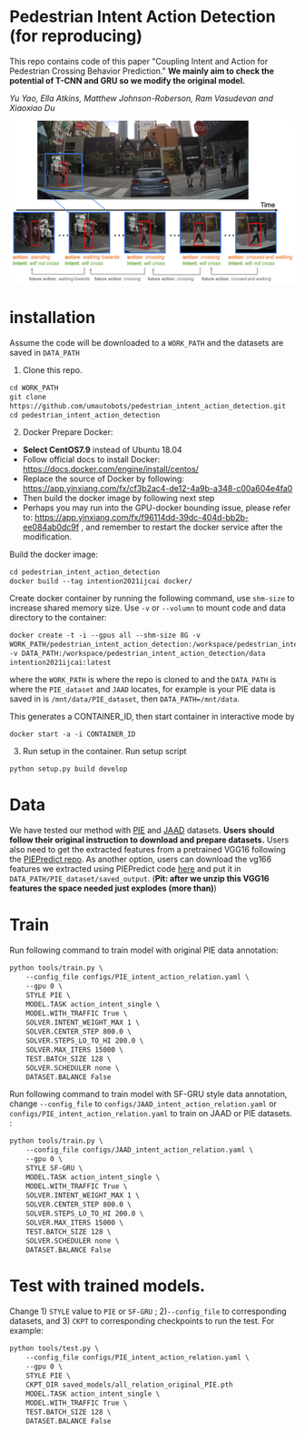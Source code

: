 # Pedestrian Intent Action Detection (for reproducing)
This repo contains code of this paper "Coupling Intent and Action for Pedestrian Crossing Behavior Prediction." 
**We mainly aim to check the potential of T-CNN and GRU so we modify the original model.**

_Yu Yao, Ella Atkins, Matthew Johnson-Roberson, Ram Vasudevan and Xiaoxiao Du_

<img src="figures/intent_teaser.png" width="600">

# installation
Assume the code will be downloaded to a `WORK_PATH` and the datasets are saved in `DATA_PATH`
1. Clone this repo.
```
cd WORK_PATH
git clone https://github.com/umautobots/pedestrian_intent_action_detection.git
cd pedestrian_intent_action_detection
```
<!-- 2. Add some symlinks to large-storage dick where data, checkpoints and outputs are saved.
```
ln -s /mnt/workspace/datasets/ data
ln -s /mnt/workspace/users/PATH_TO_SAVE_OUTPUT output (optional)
ln -s /mnt/workspace/users/PATH_TO_SAVE_CHECKPOINTS checkpoints (optional)
``` --> 

2. Docker
Prepare Docker: 
- **Select CentOS7.9**  instead of Ubuntu 18.04
- Follow official docs to install Docker: https://docs.docker.com/engine/install/centos/
- Replace the source of Docker by following: https://app.yinxiang.com/fx/cf3b2ac4-de12-4a9b-a348-c00a604e4fa0
- Then build the docker image by following next step
- Perhaps you may run into the GPU-docker bounding issue, please refer to: https://app.yinxiang.com/fx/f96114dd-39dc-404d-bb2b-ee084ab0dc9f , and remember to restart the docker service after the modification.

Build the docker image:
```
cd pedestrian_intent_action_detection
docker build --tag intention2021ijcai docker/
```

Create docker container by running the following command, use `shm-size` to increase shared memory size. Use `-v` or `--volumn` to mount code and data directory to the container:
```
docker create -t -i --gpus all --shm-size 8G -v WORK_PATH/pedestrian_intent_action_detection:/workspace/pedestrian_intent_action_detection -v DATA_PATH:/workspace/pedestrian_intent_action_detection/data intention2021ijcai:latest
```
where the `WORK_PATH` is where the repo is cloned to and the `DATA_PATH` is where the `PIE_dataset` and `JAAD` locates, for example is your PIE data is saved in is `/mnt/data/PIE_dataset`, then `DATA_PATH=/mnt/data`.

This generates a CONTAINER_ID, then start container in interactive mode by 

```
docker start -a -i CONTAINER_ID
```
3. Run setup in the container.
Run setup script
```
python setup.py build develop
```

# Data
We have tested our method with [PIE](https://data.nvision2.eecs.yorku.ca/PIE_dataset/) and [JAAD](https://data.nvision2.eecs.yorku.ca/JAAD_dataset/) datasets. **Users should follow their original instruction to download and prepare datasets.** Users also need to get the extracted features from a pretrained VGG16 following the [PIEPredict repo](https://github.com/aras62/PIEPredict). As another option, users can download the vg166 features we extracted using PIEPredict code [here](https://drive.google.com/file/d/1xQAyvqE2Q4cxvjyWsCEJR09QjB7UYJIV/view?usp=sharing) and put it in `DATA_PATH/PIE_dataset/saved_output`.
(**Pit: after we unzip this VGG16 features the space needed just explodes (more than)**)

# Train
Run following command to train model with original PIE data annotation:
```
python tools/train.py \
    --config_file configs/PIE_intent_action_relation.yaml \
    --gpu 0 \
    STYLE PIE \
    MODEL.TASK action_intent_single \
    MODEL.WITH_TRAFFIC True \
    SOLVER.INTENT_WEIGHT_MAX 1 \
    SOLVER.CENTER_STEP 800.0 \
    SOLVER.STEPS_LO_TO_HI 200.0 \
    SOLVER.MAX_ITERS 15000 \
    TEST.BATCH_SIZE 128 \
    SOLVER.SCHEDULER none \
    DATASET.BALANCE False
```

Run following command to train model with SF-GRU style data annotation, change `--config_file` to `configs/JAAD_intent_action_relation.yaml` or `configs/PIE_intent_action_relation.yaml` to train on JAAD or PIE datasets. :
```
python tools/train.py \
    --config_file configs/JAAD_intent_action_relation.yaml \
    --gpu 0 \
    STYLE SF-GRU \
    MODEL.TASK action_intent_single \
    MODEL.WITH_TRAFFIC True \
    SOLVER.INTENT_WEIGHT_MAX 1 \
    SOLVER.CENTER_STEP 800.0 \
    SOLVER.STEPS_LO_TO_HI 200.0 \
    SOLVER.MAX_ITERS 15000 \
    TEST.BATCH_SIZE 128 \
    SOLVER.SCHEDULER none \
    DATASET.BALANCE False
```

# Test with trained models.
Change 1) `STYLE` value to `PIE` or `SF-GRU` ; 2)`--config_file` to corresponding datasets, and 3) `CKPT` to corresponding checkpoints to run the test. For example: 
 
``` 
python tools/test.py \
    --config_file configs/PIE_intent_action_relation.yaml \
    --gpu 0 \
    STYLE PIE \
    CKPT_DIR saved_models/all_relation_original_PIE.pth
    MODEL.TASK action_intent_single \
    MODEL.WITH_TRAFFIC True \
    TEST.BATCH_SIZE 128 \
    DATASET.BALANCE False
```